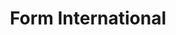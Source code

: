 ---
title: Form International
url: 'https://www.forminternational.nl/'
categories:
  - 63a7cfb3-7cd5-4282-af9d-e5ed41572d1b
tags:
  - reforestation
description: >-
  Form International is a forest management and services company that manages
  forest assets in Africa and delivers a range of technical and financial
  services to clients worldwide.
image: null
blueprint: action

---